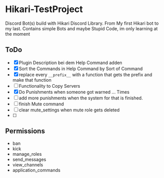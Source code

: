 # Hikari-TestProject
Discord Bot(s) build with Hikari Discord Library. From My first Hikari bot to my last. Contains simple Bots and maybe Stupid Code, im only learning at the moment




## ToDo
- [x] Plugin Description bei dem Help Command adden
- [x] Sort the Commands in Help Command by Sort of Command
- [x] replace every `__prefix__` with a function that gets the prefix and make that function
- [ ] Functionality to Copy Servers
- [x] Do Punishments when someone got warned ... Times
- [ ] add more punishments when the system for that is finished.
- [ ] finish Mute command
- [ ] clear mute_settings when mute role gets deleted
- [ ] 

## Permissions
- ban
- kick
- manage_roles
- send_messages
- view_channels
- application_commands